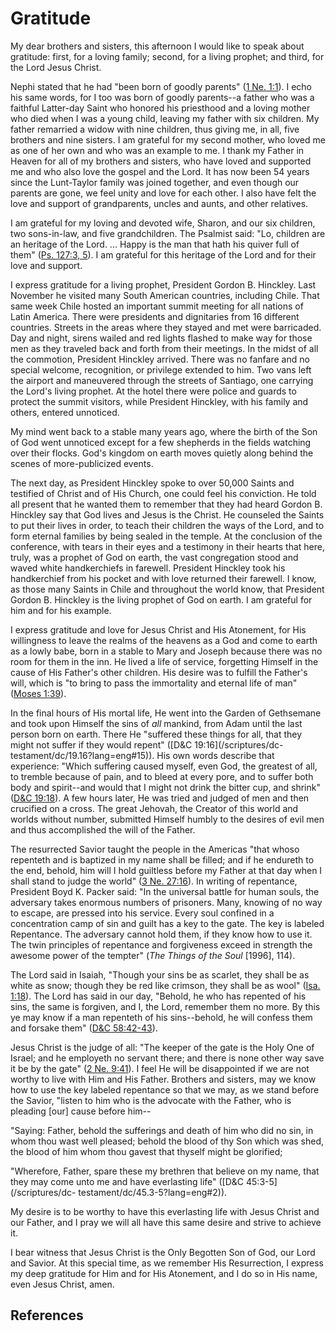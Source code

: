 # Gratitude

My dear brothers and sisters, this afternoon I would like to speak about
gratitude: first, for a loving family; second, for a living prophet; and
third, for the Lord Jesus Christ.

Nephi stated that he had "been born of goodly parents" ([1 Ne.
1:1](/scriptures/bofm/1-ne/1.1?lang=eng#0)). I echo his same words, for I too
was born of goodly parents--a father who was a faithful Latter-day Saint who
honored his priesthood and a loving mother who died when I was a young child,
leaving my father with six children. My father remarried a widow with nine
children, thus giving me, in all, five brothers and nine sisters. I am
grateful for my second mother, who loved me as one of her own and who was an
example to me. I thank my Father in Heaven for all of my brothers and sisters,
who have loved and supported me and who also love the gospel and the Lord. It
has now been 54 years since the Lunt-Taylor family was joined together, and
even though our parents are gone, we feel unity and love for each other. I
also have felt the love and support of grandparents, uncles and aunts, and
other relatives.

I am grateful for my loving and devoted wife, Sharon, and our six children,
two sons-in-law, and five grandchildren. The Psalmist said: "Lo, children are
an heritage of the Lord. ... Happy is the man that hath his quiver full of them"
([Ps. 127:3, 5](/scriptures/ot/ps/127.3,5?lang=eng#2)). I am grateful for this
heritage of the Lord and for their love and support.

I express gratitude for a living prophet, President Gordon B. Hinckley. Last
November he visited many South American countries, including Chile. That same
week Chile hosted an important summit meeting for all nations of Latin
America. There were presidents and dignitaries from 16 different countries.
Streets in the areas where they stayed and met were barricaded. Day and night,
sirens wailed and red lights flashed to make way for those men as they
traveled back and forth from their meetings. In the midst of all the
commotion, President Hinckley arrived. There was no fanfare and no special
welcome, recognition, or privilege extended to him. Two vans left the airport
and maneuvered through the streets of Santiago, one carrying the Lord's living
prophet. At the hotel there were police and guards to protect the summit
visitors, while President Hinckley, with his family and others, entered
unnoticed.

My mind went back to a stable many years ago, where the birth of the Son of
God went unnoticed except for a few shepherds in the fields watching over
their flocks. God's kingdom on earth moves quietly along behind the scenes of
more-publicized events.

The next day, as President Hinckley spoke to over 50,000 Saints and testified
of Christ and of His Church, one could feel his conviction. He told all
present that he wanted them to remember that they had heard Gordon B. Hinckley
say that God lives and Jesus is the Christ. He counseled the Saints to put
their lives in order, to teach their children the ways of the Lord, and to
form eternal families by being sealed in the temple. At the conclusion of the
conference, with tears in their eyes and a testimony in their hearts that
here, truly, was a prophet of God on earth, the vast congregation stood and
waved white handkerchiefs in farewell. President Hinckley took his
handkerchief from his pocket and with love returned their farewell. I know, as
those many Saints in Chile and throughout the world know, that President
Gordon B. Hinckley is the living prophet of God on earth. I am grateful for
him and for his example.

I express gratitude and love for Jesus Christ and His Atonement, for His
willingness to leave the realms of the heavens as a God and come to earth as a
lowly babe, born in a stable to Mary and Joseph because there was no room for
them in the inn. He lived a life of service, forgetting Himself in the cause
of His Father's other children. His desire was to fulfill the Father's will,
which is "to bring to pass the immortality and eternal life of man" ([Moses
1:39](/scriptures/pgp/moses/1.39?lang=eng#38)).

In the final hours of His mortal life, He went into the Garden of Gethsemane
and took upon Himself the sins of _all_ mankind, from Adam until the last
person born on earth. There He "suffered these things for all, that they might
not suffer if they would repent" ([D&amp;C 19:16](/scriptures/dc-
testament/dc/19.16?lang=eng#15)). His own words describe that experience:
"Which suffering caused myself, even God, the greatest of all, to tremble
because of pain, and to bleed at every pore, and to suffer both body and
spirit--and would that I might not drink the bitter cup, and shrink" ([D&amp;C
19:18](/scriptures/dc-testament/dc/19.18?lang=eng#17)). A few hours later, He
was tried and judged of men and then crucified on a cross. The great Jehovah,
the Creator of this world and worlds without number, submitted Himself humbly
to the desires of evil men and thus accomplished the will of the Father.

The resurrected Savior taught the people in the Americas "that whoso repenteth
and is baptized in my name shall be filled; and if he endureth to the end,
behold, him will I hold guiltless before my Father at that day when I shall
stand to judge the world" ([3 Ne.
27:16](/scriptures/bofm/3-ne/27.16?lang=eng#15)). In writing of repentance,
President Boyd K. Packer said: "In the universal battle for human souls, the
adversary takes enormous numbers of prisoners. Many, knowing of no way to
escape, are pressed into his service. Every soul confined in a concentration
camp of sin and guilt has a key to the gate. The key is labeled Repentance.
The adversary cannot hold them, if they know how to use it. The twin
principles of repentance and forgiveness exceed in strength the awesome power
of the tempter" (_The Things of the Soul_ [1996], 114).

The Lord said in Isaiah, "Though your sins be as scarlet, they shall be as
white as snow; though they be red like crimson, they shall be as wool" ([Isa.
1:18](/scriptures/ot/isa/1.18?lang=eng#17)). The Lord has said in our day,
"Behold, he who has repented of his sins, the same is forgiven, and I, the
Lord, remember them no more. By this ye may know if a man repenteth of his
sins--behold, he will confess them and forsake them" ([D&amp;C
58:42-43](/scriptures/dc-testament/dc/58.42-43?lang=eng#41)).

Jesus Christ is the judge of all: "The keeper of the gate is the Holy One of
Israel; and he employeth no servant there; and there is none other way save it
be by the gate" ([2 Ne. 9:41](/scriptures/bofm/2-ne/9.41?lang=eng#40)). I feel
He will be disappointed if we are not worthy to live with Him and His Father.
Brothers and sisters, may we know how to use the key labeled repentance so
that we may, as we stand before the Savior, "listen to him who is the advocate
with the Father, who is pleading [our] cause before him--

"Saying: Father, behold the sufferings and death of him who did no sin, in
whom thou wast well pleased; behold the blood of thy Son which was shed, the
blood of him whom thou gavest that thyself might be glorified;

"Wherefore, Father, spare these my brethren that believe on my name, that they
may come unto me and have everlasting life" ([D&amp;C 45:3-5](/scriptures/dc-
testament/dc/45.3-5?lang=eng#2)).

My desire is to be worthy to have this everlasting life with Jesus Christ and
our Father, and I pray we will all have this same desire and strive to achieve
it.

I bear witness that Jesus Christ is the Only Begotten Son of God, our Lord and
Savior. At this special time, as we remember His Resurrection, I express my
deep gratitude for Him and for His Atonement, and I do so in His name, even
Jesus Christ, amen.

## References

